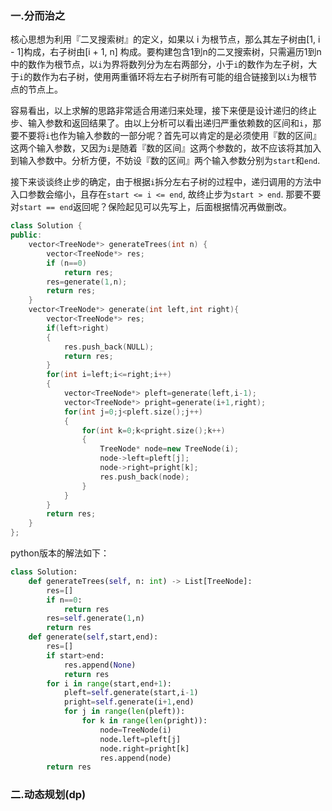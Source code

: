 ### 一.分而治之

核心思想为利用『二叉搜索树』的定义，如果以 i 为根节点，那么其左子树由[1, i - 1]构成，右子树由[i + 1, n] 构成。要构建包含1到n的二叉搜索树，只需遍历1到n中的数作为根节点，以`i`为界将数列分为左右两部分，小于`i`的数作为左子树，大于`i`的数作为右子树，使用两重循环将左右子树所有可能的组合链接到以`i`为根节点的节点上。

容易看出，以上求解的思路非常适合用递归来处理，接下来便是设计递归的终止步、输入参数和返回结果了。由以上分析可以看出递归严重依赖数的区间和`i`，那要不要将`i`也作为输入参数的一部分呢？首先可以肯定的是必须使用『数的区间』这两个输入参数，又因为`i`是随着『数的区间』这两个参数的，故不应该将其加入到输入参数中。分析方便，不妨设『数的区间』两个输入参数分别为`start`和`end`.

接下来谈谈终止步的确定，由于根据`i`拆分左右子树的过程中，递归调用的方法中入口参数会缩小，且存在`start <= i <= end`, 故终止步为`start > end`. 那要不要对`start == end`返回呢？保险起见可以先写上，后面根据情况再做删改。

```c++
class Solution {
public:
    vector<TreeNode*> generateTrees(int n) {
        vector<TreeNode*> res;
        if (n==0)
            return res;
        res=generate(1,n);
        return res;
    }
    vector<TreeNode*> generate(int left,int right){
        vector<TreeNode*> res;
        if(left>right)
        {
            res.push_back(NULL);
            return res;
        }
        for(int i=left;i<=right;i++)
        {
            vector<TreeNode*> pleft=generate(left,i-1);
            vector<TreeNode*> pright=generate(i+1,right);
            for(int j=0;j<pleft.size();j++)
            {
                for(int k=0;k<pright.size();k++)
                {
                    TreeNode* node=new TreeNode(i);
                    node->left=pleft[j];
                    node->right=pright[k];
                    res.push_back(node);
                }
            }      
        }
        return res;
    }
};
```

python版本的解法如下：

```python
class Solution:
    def generateTrees(self, n: int) -> List[TreeNode]:
        res=[]
        if n==0:
            return res
        res=self.generate(1,n)
        return res
    def generate(self,start,end):
        res=[]
        if start>end:
            res.append(None)
            return res
        for i in range(start,end+1):
            pleft=self.generate(start,i-1)
            pright=self.generate(i+1,end)
            for j in range(len(pleft)):
                for k in range(len(pright)):
                    node=TreeNode(i)
                    node.left=pleft[j]
                    node.right=pright[k]
                    res.append(node)
        return res
```

### 二.动态规划(dp)

